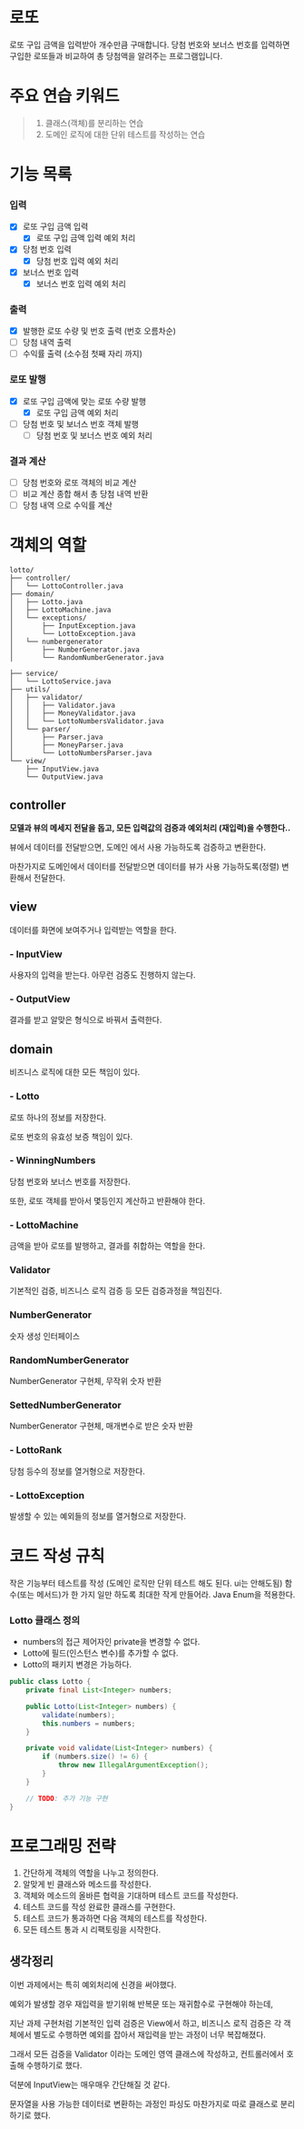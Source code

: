 # 로또

로또 구입 금액을 입력받아 개수만큼 구매합니다.
당첨 번호와 보너스 번호를 입력하면 구입한 로또들과 비교하여 총 당첨액을 알려주는 프로그램입니다.

# 주요 연습 키워드

> 1. 클래스(객체)를 분리하는 연습
> 2. 도메인 로직에 대한 단위 테스트를 작성하는 연습

# 기능 목록

### 입력

- [x] 로또 구입 금액 입력
  - [x] 로또 구입 금액 입력 예외 처리
- [x] 당첨 번호 입력
  - [x] 당첨 번호 입력 예외 처리
- [x] 보너스 번호 입력
  - [x] 보너스 번호 입력 예외 처리

### 출력

- [x] 발행한 로또 수량 및 번호 출력 (번호 오름차순)
- [ ] 당첨 내역 출력
- [ ] 수익률 출력 (소수점 첫째 자리 까지)

### 로또 발행

- [x] 로또 구입 금액에 맞는 로또 수량 발행
  - [x] 로또 구입 금액 예외 처리
- [ ] 당첨 번호 및 보너스 번호 객체 발행
  - [ ] 당첨 번호 및 보너스 번호 예외 처리

### 결과 계산

- [ ] 당첨 번호와 로또 객체의 비교 계산
- [ ] 비교 계산 종합 해서 총 당첨 내역 반환
- [ ] 당첨 내역 으로 수익률 계산

# 객체의 역할

```text
lotto/
├── controller/
│   └── LottoController.java
├── domain/
│   ├── Lotto.java
│   ├── LottoMachine.java
│   └── exceptions/
│       ├── InputException.java
│       └── LottoException.java
│   └── numbergenerator
│       ├── NumberGenerator.java
│       └── RandomNumberGenerator.java

├── service/
│   └── LottoService.java
├── utils/
│   ├── validator/
│   │   ├── Validator.java
│   │   ├── MoneyValidator.java
│   │   └── LottoNumbersValidator.java
│   └── parser/
│       ├── Parser.java
│       ├── MoneyParser.java
│       └── LottoNumbersParser.java
└── view/
    ├── InputView.java
    └── OutputView.java
```

## controller

**모델과 뷰의 메세지 전달을 돕고, 모든 입력값의 검증과 예외처리 (재입력)을 수행한다..**

뷰에서 데이터를 전달받으면, 도메인 에서 사용 가능하도록 검증하고 변환한다.

마찬가지로 도메인에서 데이터를 전달받으면 데이터를 뷰가 사용 가능하도록(정렬) 변환해서 전달한다.

## view

데이터를 화면에 보여주거나 입력받는 역할을 한다.

### - InputView

사용자의 입력을 받는다. 아무런 검증도 진행하지 않는다.

### - OutputView

결과를 받고 알맞은 형식으로 바꿔서 출력한다.

## domain

비즈니스 로직에 대한 모든 책임이 있다.

### - Lotto

로또 하나의 정보를 저장한다.

로또 번호의 유효성 보증 책임이 있다.

### - WinningNumbers

당첨 번호와 보너스 번호를 저장한다.

또한, 로또 객체를 받아서 몇등인지 계산하고 반환해야 한다.

### - LottoMachine

금액을 받아 로또를 발행하고, 결과를 취합하는 역할을 한다.

### Validator

기본적인 검증, 비즈니스 로직 검증 등 모든 검증과정을 책임진다.

### NumberGenerator

숫자 생성 인터페이스

### RandomNumberGenerator

NumberGenerator 구현체, 무작위 숫자 반환

### SettedNumberGenerator

NumberGenerator 구현체, 매개변수로 받은 숫자 반환

### - LottoRank

당첨 등수의 정보를 열거형으로 저장한다.

### - LottoException

발생할 수 있는 예외들의 정보를 열거형으로 저장한다.

# 코드 작성 규칙

작은 기능부터 테스트를 작성 (도메인 로직만 단위 테스트 해도 된다. ui는 안해도됨)
함수(또는 메서드)가 한 가지 일만 하도록 최대한 작게 만들어라.
Java Enum을 적용한다.

### Lotto 클래스 정의

- numbers의 접근 제어자인 private을 변경할 수 없다.
- Lotto에 필드(인스턴스 변수)를 추가할 수 없다.
- Lotto의 패키지 변경은 가능하다.

```java
public class Lotto {
    private final List<Integer> numbers;

    public Lotto(List<Integer> numbers) {
        validate(numbers);
        this.numbers = numbers;
    }

    private void validate(List<Integer> numbers) {
        if (numbers.size() != 6) {
            throw new IllegalArgumentException();
        }
    }

    // TODO: 추가 기능 구현
}
```

# 프로그래밍 전략

1. 간단하게 객체의 역할을 나누고 정의한다.
2. 알맞게 빈 클래스와 메소드를 작성한다.
3. 객체와 메소드의 올바른 협력을 기대하며 테스트 코드를 작성한다.
4. 테스트 코드를 작성 완료한 클래스를 구현한다.
5. 테스트 코드가 통과하면 다음 객체의 테스트를 작성한다.
6. 모든 테스트 통과 시 리팩토링을 시작한다.


## 생각정리

이번 과제에서는 특히 예외처리에 신경을 써야했다.

예외가 발생할 경우 재입력을 받기위해 반복문 또는 재귀함수로 구현해야 하는데,

지난 과제 구현처럼 기본적인 입력 검증은 View에서 하고, 비즈니스 로직 검증은 각 객체에서 별도로 수행하면
예외를 잡아서 재입력을 받는 과정이 너무 복잡해졌다.

그래서 모든 검증을 Validator 이라는 도메인 영역 클래스에 작성하고, 컨트롤러에서 호출해 수행하기로 했다.

덕분에 InputView는 매우매우 간단해질 것 같다.

문자열을 사용 가능한 데이터로 변환하는 과정인 파싱도 마찬가지로 따로 클래스로 분리하기로 했다.
